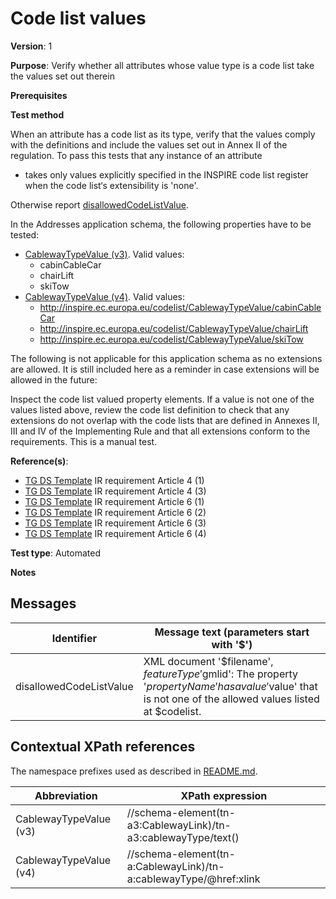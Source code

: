 # Code list values

**Version**: 1

**Purpose**: Verify whether all attributes whose value type is a code list take the values set out therein

**Prerequisites**

**Test method**

When an attribute has a code list as its type, verify that the values comply with the definitions and include the values set out in Annex II of the regulation. To pass this tests that any instance of an attribute

* takes only values explicitly specified in the INSPIRE code list register when the code list‘s extensibility is 'none'.

Otherwise report [disallowedCodeListValue](#disallowedCodeListValue).

In the Addresses application schema, the following properties have to be tested:
* [CablewayTypeValue (v3)](#CablewayTypeValue3). Valid values:
  * cabinCableCar
  * chairLift
  * skiTow
* [CablewayTypeValue (v4)](#CablewayTypeValue4). Valid values:
  * http://inspire.ec.europa.eu/codelist/CablewayTypeValue/cabinCableCar
  * http://inspire.ec.europa.eu/codelist/CablewayTypeValue/chairLift
  * http://inspire.ec.europa.eu/codelist/CablewayTypeValue/skiTow

The following is not applicable for this application schema as no extensions are allowed. It is still included here as a reminder in case extensions will be allowed in the future:

Inspect the code list valued property elements. If a value is not one of the values listed above, review the code list definition to check that any extensions do not overlap with the code lists that are defined in Annexes II, III and IV of the Implementing Rule and that all extensions conform to the requirements. This is a manual test.
  
**Reference(s)**: 

* [TG DS Template](http://inspire.ec.europa.eu/id/ats/data-tn/3.2/tn-ca-as/README#ref_TG_DS_tmpl) IR requirement Article 4 (1)
* [TG DS Template](http://inspire.ec.europa.eu/id/ats/data-tn/3.2/tn-ca-as/README#ref_TG_DS_tmpl) IR requirement Article 4 (3)
* [TG DS Template](http://inspire.ec.europa.eu/id/ats/data-tn/3.2/tn-ca-as/README#ref_TG_DS_tmpl) IR requirement Article 6 (1)
* [TG DS Template](http://inspire.ec.europa.eu/id/ats/data-tn/3.2/tn-ca-as/README#ref_TG_DS_tmpl) IR requirement Article 6 (2)
* [TG DS Template](http://inspire.ec.europa.eu/id/ats/data-tn/3.2/tn-ca-as/README#ref_TG_DS_tmpl) IR requirement Article 6 (3)
* [TG DS Template](http://inspire.ec.europa.eu/id/ats/data-tn/3.2/tn-ca-as/README#ref_TG_DS_tmpl) IR requirement Article 6 (4)

**Test type**: Automated

**Notes**

## Messages

Identifier  |  Message text (parameters start with '$')
---------------------------------------------------------- | -------------------------------------------------------------------------
disallowedCodeListValue <a name="disallowedCodeListValue"/>  |  XML document '$filename', $featureType '$gmlid': The property '$propertyName' has a value '$value' that is not one of the allowed values listed at $codelist. 

## Contextual XPath references

The namespace prefixes used as described in [README.md](http://inspire.ec.europa.eu/id/ats/data-tn/3.2/tn-ca-as/README#namespaces).

Abbreviation                                               |  XPath expression
---------------------------------------------------------- | -------------------------------------------------------------------------
CablewayTypeValue (v3) <a name="CablewayTypeValue3"></a>  | //schema-element(tn-a3:CablewayLink)/tn-a3:cablewayType/text()
CablewayTypeValue (v4) <a name="CablewayTypeValue4"></a>  | //schema-element(tn-a:CablewayLink)/tn-a:cablewayType/@href:xlink